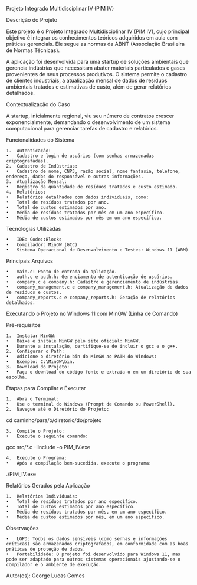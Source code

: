 Projeto Integrado Multidisciplinar IV (PIM IV)

Descrição do Projeto

Este projeto é o Projeto Integrado Multidisciplinar IV (PIM IV), cujo principal objetivo é integrar os conhecimentos teóricos adquiridos em aula com práticas gerenciais. Ele segue as normas da ABNT (Associação Brasileira de Normas Técnicas).

A aplicação foi desenvolvida para uma startup de soluções ambientais que gerencia indústrias que necessitam abater materiais particulados e gases provenientes de seus processos produtivos. O sistema permite o cadastro de clientes industriais, a atualização mensal de dados de resíduos ambientais tratados e estimativas de custo, além de gerar relatórios detalhados.

Contextualização do Caso

A startup, inicialmente regional, viu seu número de contratos crescer exponencialmente, demandando o desenvolvimento de um sistema computacional para gerenciar tarefas de cadastro e relatórios.

Funcionalidades do Sistema

	1.	Autenticação:
	•	Cadastro e login de usuários (com senhas armazenadas criptografadas).
	2.	Cadastro de Indústrias:
	•	Cadastro de nome, CNPJ, razão social, nome fantasia, telefone, endereço, dados do responsável e outras informações.
	3.	Atualização Mensal:
	•	Registro da quantidade de resíduos tratados e custo estimado.
	4.	Relatórios:
	•	Relatórios detalhados com dados individuais, como:
	•	Total de resíduos tratados por ano.
	•	Total de custos estimados por ano.
	•	Média de resíduos tratados por mês em um ano específico.
	•	Média de custos estimados por mês em um ano específico.

Tecnologias Utilizadas

	•	IDE: Code::Blocks
	•	Compilador: MinGW (GCC)
	•	Sistema Operacional de Desenvolvimento e Testes: Windows 11 (ARM)

Principais Arquivos

	•	main.c: Ponto de entrada da aplicação.
	•	auth.c e auth.h: Gerenciamento de autenticação de usuários.
	•	company.c e company.h: Cadastro e gerenciamento de indústrias.
	•	company_management.c e company_management.h: Atualização de dados de resíduos e custos.
	•	company_reports.c e company_reports.h: Geração de relatórios detalhados.

Executando o Projeto no Windows 11 com MinGW (Linha de Comando)

Pré-requisitos

	1.	Instalar MinGW:
	•	Baixe e instale MinGW pelo site oficial: MinGW.
	•	Durante a instalação, certifique-se de incluir o gcc e o g++.
	2.	Configurar o Path:
	•	Adicione o diretório bin do MinGW ao PATH do Windows:
	•	Exemplo: C:\MinGW\bin.
	3.	Download do Projeto:
	•	Faça o download do código fonte e extraia-o em um diretório de sua escolha.

Etapas para Compilar e Executar

	1.	Abra o Terminal:
	•	Use o terminal do Windows (Prompt de Comando ou PowerShell).
	2.	Navegue até o Diretório do Projeto:

cd caminho/para/o/diretorio/do/projeto


	3.	Compile o Projeto:
	•	Execute o seguinte comando:

gcc src/*.c -Iinclude -o PIM_IV.exe


	4.	Execute o Programa:
	•	Após a compilação bem-sucedida, execute o programa:

./PIM_IV.exe

Relatórios Gerados pela Aplicação

	1.	Relatórios Individuais:
	•	Total de resíduos tratados por ano específico.
	•	Total de custos estimados por ano específico.
	•	Média de resíduos tratados por mês, em um ano específico.
	•	Média de custos estimados por mês, em um ano específico.

Observações

	•	LGPD: Todos os dados sensíveis (como senhas e informações críticas) são armazenados criptografados, em conformidade com as boas práticas de proteção de dados.
	•	Portabilidade: O projeto foi desenvolvido para Windows 11, mas pode ser adaptado para outros sistemas operacionais ajustando-se o compilador e o ambiente de execução.

Autor(es): George Lucas Gomes
